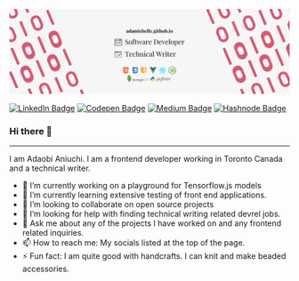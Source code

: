 ![Readme Banner - adamichelle.github.io, ](/banner.png)

[![LinkedIn Badge](https://img.shields.io/badge/LinkedIn-blue?style=for-the-badge&logo=linkedin&logoColor=white)](https://www.linkedin.com/in/adaobi-aniuchi/)
[![Codepen Badge](https://img.shields.io/badge/Codepen-black?style=for-the-badge&logo=codepen&logoColor=white)](https://codepen.io/adamichelle)
[![Medium Badge](https://img.shields.io/badge/Medium-gray?style=for-the-badge&logo=medium&logoColor=white)](https://aadaobi.medium.com/)
[![Hashnode Badge](https://img.shields.io/badge/Hashnode-black?style=for-the-badge&logo=hashnode&logoColor=blue)](https://adamichelle.hashnode.dev/)

### Hi there 👋
---

I am Adaobi Aniuchi. I am a frontend developer working in Toronto Canada and a technical writer.

- 🔭 I’m currently working on a playground for Tensorflow.js models
- 🌱 I’m currently learning extensive testing of front end applications.
- 👯 I’m looking to collaborate on open source projects
- 🤔 I’m looking for help with finding technical writing related devrel jobs.
- 💬 Ask me about any of the projects I have worked on and any frontend related inquiries.
- 📫 How to reach me: My socials listed at the top of the page.
- ⚡ Fun fact: I am quite good with handcrafts. I can knit and make beaded accessories.
